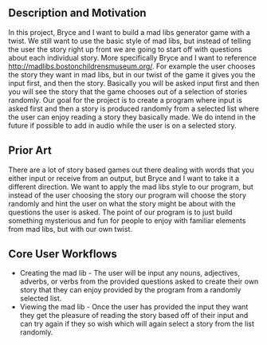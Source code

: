 ## Description and Motivation
In this project, Bryce and I want to build a mad libs generator game with a twist. We still want to use the basic style of mad libs, but instead of telling the user the story
right up front we are going to start off with questions about each individual story. More specifically Bryce and I want to reference http://madlibs.bostonchildrensmuseum.org/.
For example the user chooses the story they want in mad libs, but in our twist of the game it gives you the input first, and then the story. Basically you will be asked input
first and then you will see the story that the game chooses out of a selection of stories randomly. Our goal for the project is to create a program where input is asked first
and then a story is produced randomly from a selected list where the user can enjoy reading a story they basically made. We do intend in the future if possible to add in audio
while the user is on a selected story.


## Prior Art
There are a lot of story based games out there dealing with words that you either input or receive from an output, but Bryce and I want to take it a different direction.
We want to apply the mad libs style to our program, but instead of the user choosing the story our program will choose the story randomly and hint the user on what the 
story might be about with the questions the user is asked. The point of our program is to just build something mysterious and fun for people to enjoy with familiar elements
from mad libs, but with our own twist.


## Core User Workflows
- Creating the mad lib - The user will be input any nouns, adjectives, adverbs, or verbs from the provided questions asked to create their own story that they can enjoy
provided by the program from a randomly selected list.
- Viewing the mad lib - Once the user has provided the input they want they get the pleasure of reading the story based off of their input and can try again if they so wish
which will again select a story from the list randomly.
